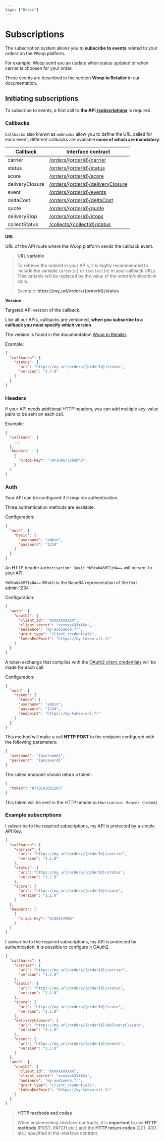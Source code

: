 ```yaml
---
tags: ["Basis"]
---
```


# Subscriptions

The subscription system allows you to **subscribe to events** related to your orders on the Woop platform.

For example: Woop send you an update when status updated or when carrier is choosen for your order.

These events are described in the section **Woop to Retailer** in our documentation.

## Initiating subscriptions

To subscribe to events, a first call to **the API [/subscriptions](https://woop.stoplight.io/docs/retailer/retailer_to_woop.json/paths/paths/~1subscriptions/post)** is required.

### Callbacks

`Callbacks` also known as `webhooks` allow you to define the URL called for each event, different callbacks are available **some of which are mandatory**:

| Callback        | Interface contract                                                                                                                                     |
| --------------- | ------------------------------------------------------------------------------------------------------------------------------------------------------ |
| carrier         | [/orders/{orderId}/carrier](https://woop.stoplight.io/docs/retailer/woop_to_retailer.json/paths/~1orders~1%7BorderId%7D~1carrier/put)                  |
| status          | [/orders/{orderId}/status](https://woop.stoplight.io/docs/retailer/woop_to_retailer.json/paths/~1orders~1%7BorderId%7D~1status/put)                    |
| score           | [/orders/{orderId}/score](https://woop.stoplight.io/docs/retailer/woop_to_retailer.json/paths/~1orders~1%7BorderId%7D~1score/put)                      |
| deliveryClosure | [/orders/{orderId}/deliveryClosure](https://woop.stoplight.io/docs/retailer/woop_to_retailer.json/paths/~1orders~1%7BorderId%7D~1deliveryClosure/post) |
| event           | [/orders/{orderId}/events](https://woop.stoplight.io/docs/retailer/woop_to_retailer.json/paths/~1orders~1%7BorderId%7D~1events/post)                   |
| deltaCost       | [/orders/{orderId}/deltaCost](https://woop.stoplight.io/docs/retailer/woop_to_retailer.json/paths/~1orders~1%7BorderId%7D~1deltaCosts/post)            |
| quote           | [/orders/{orderId}/quote](https://woop.stoplight.io/docs/retailer/woop_to_retailer.json/paths/~1orders~1%7BorderId%7D~1quotes/post)                    |
| deliveryStop  | [/orders/{orderId}/stops](https://woop.stoplight.io/docs/retailer/woop_to_retailer.json/paths/~1orders~1%7BorderId%7D~1stops/put)            |
| collectStatus   | [/collects/{collectId}/status](https://woop.stoplight.io/docs/retailer/woop_to_retailer.json/paths/~1collects~1%7BcollectId%7D~1status/put)            |

**URL**

URL of the API route where the Woop platform sends the callback event.

<!-- theme: info -->

> **URL variable**
>
> To retrieve the orderId in your APIs, it is highly recommended to include the variable `{orderId}` or `{collectId}` in your callback URLs.
> This variable will be replaced by the value of the orderId/collectId in calls.
>
> Exemple: **https://my_url/orders/{orderId}/status**

**Version**

Targeted API version of the callback.

Like all our APIs, callbacks are versioned, **when you subscribe to a callback you must specify which version**.

The version is found in the documentation [Woop to Retailer](https://woop.stoplight.io/docs/retailer/woop_to_retailer.json).

Example:

```json
{
  "callbacks": {
    "status": {
      "url": "https://my_url/orders/{orderId}/status",
      "version": "1.7.0"
    }
  }
}
```

### Headers

If your API needs additional HTTP headers, you can add multiple key-value pairs to be sent on each call.

Example:

```json
{
  "callback": {
    ...
  },
  "headers" : [
    {
      "x-api-key": "78YJHBG738knkh3"
    }
  ]
}
```

### Auth

Your API can be configured if it requires authentication.

Three authentication methods are available:

<!--
type: tab
title: Basic method
-->

Configuration:

```json
{
  "auth": {
    "basic": {
      "username": "admin",
      "password": "1234"
    }
  }
}
```

An HTTP header `Authorisation: Basic YWRtaW46MTIzNA==` will be sent to your API.

`YWRtaW46MTIzNA==` Which is the Base64 representation of the text admin:1234

<!--
type: tab
title: OAuth2 method
-->

Configuration:

```json
{
  "auth": {
    "oauth2": {
      "client_id": "XXXXXXXXXXX",
      "client_secret": "xxxxxxXXXXXXx",
      "audience": "my-audience.fr",
      "grant_type": "client_credentials",
      "tokenEndPoint": "https://my-token-url.fr"
    }
  }
}
```

A token exchange that complies with the [OAuth2 client_credentials](https://tools.ietf.org/html/rfc6749#section-4.4) will be made for each call.

<!--
type: tab
title: Token method
-->

Configuration:

```json
{
  "auth": {
    "token": {
      "token": {
      "username": "admin",
      "password": "1234",
      "endpoint": "https://my-token-url.fr"
    }
  }
}
```

This method will make a call **HTTP POST** to the endpoint configured with the following parameters:

```json
{
  "username": "{username}",
  "password": "{password}"
}
```

The called endpoint should return a token:

```json
{
  "token": "87YB1K2B312K3"
}
```

This token will be sent in the HTTP header `Authorisation: Bearer {token}`

<!-- type: tab-end -->

### Example subscriptions

<!--
type: tab
title: Example 1
-->

I subscribe to the required subscriptions, my API is protected by a simple API Key.

```json
{
  "callbacks": {
    "carrier": {
      "url": "https://my_url/orders/{orderId}/carrier",
      "version": "1.1.0"
    },
    "status": {
      "url": "https://my_url/orders/{orderId}/status",
      "version": "1.1.0"
    },
    "score": {
      "url": "https://my_url/orders/{orderId}/score",
      "version": "1.1.0"
    }
  },
  "headers": [
    {
      "x-api-key": "514541VVNB"
    }
  ]
}
```

<!--
type: tab
title: Example 2
-->

I subscribe to the required subscriptions, my API is protected by authentication, it is possible to configure it OAuth2.

```json
{
  "callbacks": {
    "carrier": {
      "url": "https://my_url/orders/{orderId}/carrier",
      "version": "1.1.0"
    },
    "status": {
      "url": "https://my_url/orders/{orderId}/status",
      "version": "1.1.0"
    },
    "score": {
      "url": "https://my_url/orders/{orderId}/score",
      "version": "1.1.0"
    },
    "deliveryClosure": {
      "url": "https://my_url/orders/{orderId}/deliveryClosure",
      "version": "1.1.0"
    },
    "event": {
      "url": "https://my_url/orders/{orderId}/events",
      "version": "1.1.0"
    }
  },
  "auth": {
    "oauth2": {
      "client_id": "XXXXXXXXXXX",
      "client_secret": "xxxxxxXXXXXXx",
      "audience": "my-audience.fr",
      "grant_type": "client_credentials",
      "tokenEndPoint": "https://my-token-url.fr"
    }
  }
}
```

<!-- type: tab-end -->

<!-- theme: warning -->

> **HTTP methods and codes**
>
> When implementing interface contracts, it is **important** to use **HTTP methods** (POST. PATCH etc.) and the **HTTP return codes** (201, 400 etc.) specified in the interface contract.
